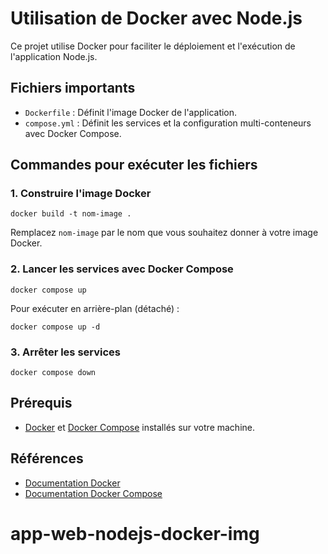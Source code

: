 # Utilisation de Docker avec Node.js

Ce projet utilise Docker pour faciliter le déploiement et l'exécution de l'application Node.js.

## Fichiers importants

- `Dockerfile` : Définit l'image Docker de l'application.
- `compose.yml` : Définit les services et la configuration multi-conteneurs avec Docker Compose.

## Commandes pour exécuter les fichiers

### 1. Construire l'image Docker

```
docker build -t nom-image .
```

Remplacez `nom-image` par le nom que vous souhaitez donner à votre image Docker.

### 2. Lancer les services avec Docker Compose

```
docker compose up
```

Pour exécuter en arrière-plan (détaché) :

```
docker compose up -d
```

### 3. Arrêter les services

```
docker compose down
```

## Prérequis

- [Docker](https://www.docker.com/) et [Docker Compose](https://docs.docker.com/compose/) installés sur votre machine.

## Références

- [Documentation Docker](https://docs.docker.com/)
- [Documentation Docker Compose](https://docs.docker.com/compose/)
# app-web-nodejs-docker-img
